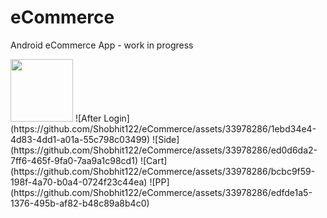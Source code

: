 # eCommerce
Android eCommerce App - work in progress




<img src="https://github.com/Shobhit122/eCommerce/assets/33978286/4f14f9af-82c0-4326-beb7-f87d4f5d7deb" width="100" height="100" />
![After Login](https://github.com/Shobhit122/eCommerce/assets/33978286/1ebd34e4-4d83-4dd1-a01a-55c798c03499)
![Side](https://github.com/Shobhit122/eCommerce/assets/33978286/ed0d6da2-7ff6-465f-9fa0-7aa9a1c98cd1)
![Cart](https://github.com/Shobhit122/eCommerce/assets/33978286/bcbc9f59-198f-4a70-b0a4-0724f23c44ea)
![PP](https://github.com/Shobhit122/eCommerce/assets/33978286/edfde1a5-1376-495b-af82-b48c89a8b4c0)
